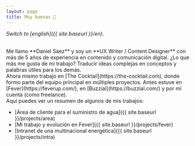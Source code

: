 ```yaml
---
layout: page
title: Muy buenas 👋
---
```



*Switch to [english]({{ site.baseurl }}/en).*

<br>
Me llamo **Daniel Sáez** y soy un **UX Writer / Content Designer** con más de 5 años de experiencia en contenido y comunicación digital. ¿Lo que más me gusta de mi trabajo? Traducir ideas complejas en conceptos y palabras útiles para los demás.

<br>
Ahora mismo trabajo en [The Cocktail](https://the-cocktail.com), donde formo parte del equipo principal en múltiples proyectos. Antes estuve en [Fever](https://feverup.com/), en [Buzzial](https://buzzial.com/) y por mi cuenta (como freelance).

<br>
Aquí puedes ver un resumen de algunos de mis trabajos:

- [Área de cliente para el suministro de agua]({{ site.baseurl }}/projects/area)
- [Mi trabajo y evolución en Fever]({{ site.baseurl }}/projects/fever)
- [Intranet de una multinacional energética]({{ site.baseurl }}/projects/intra)

<br>
